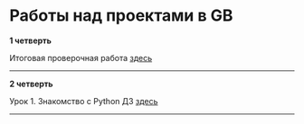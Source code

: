Работы над проектами в GB
=========================

**1 четверть**

Итоговая проверочная работа [здесь](Lesson%201)
_______________________________________________

**2 четверть**

Урок 1. Знакомство с Python ДЗ [здесь](Lesson%202)
_________________

